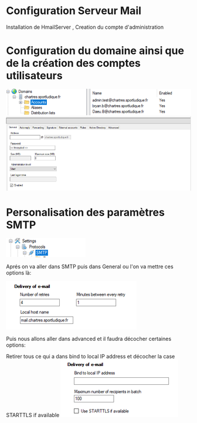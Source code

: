 # Configuration Serveur Mail
Installation de HmailServer , Creation du compte d'administration

# Configuration du domaine ainsi que de la création des comptes utilisateurs
![compte_hmail](../../../img/HMAIL/compte_hmail.png)
![crea_compte_hmail](../../../img/HMAIL/creation_compte_hmail.png)


# Personalisation des paramètres SMTP
![Protocole](../../../img/HMAIL/proto.png)

Aprés on va aller dans SMTP puis dans General ou l'on va mettre ces options là:

![General](../../../img/HMAIL/hostname.png)

Puis nous allons aller dans advanced et il faudra décocher certaines options:

Retirer tous ce qui a dans bind to local IP address
et décocher la case STARTTLS if available
![Advanced](../../../img/HMAIL/advanced.png)